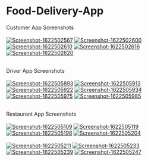 # Food-Delivery-App
Customer App Screenshots<br/><br/>
<a href="https://postimg.cc/xJtDrbPC" target="_blank"><img src="https://i.postimg.cc/xJtDrbPC/Screenshot-1622502567.png" alt="Screenshot-1622502567"/></a>
<a href="https://postimg.cc/hhZWpTjZ" target="_blank"><img src="https://i.postimg.cc/hhZWpTjZ/Screenshot-1622502600.png" alt="Screenshot-1622502600"/></a>
<a href="https://postimg.cc/hfJFwvQD" target="_blank"><img src="https://i.postimg.cc/hfJFwvQD/Screenshot-1622502610.png" alt="Screenshot-1622502610"/></a>
<a href="https://postimg.cc/RJhrvVPT" target="_blank"><img src="https://i.postimg.cc/RJhrvVPT/Screenshot-1622502616.png" alt="Screenshot-1622502616"/></a>
<a href="https://postimg.cc/NLjv6pgr" target="_blank"><img src="https://i.postimg.cc/NLjv6pgr/Screenshot-1622502620.png" alt="Screenshot-1622502620"/></a><br/><br/>

Driver App Screenshots<br/><br/>
<a href="https://postimg.cc/p5f0bNvB" target="_blank"><img src="https://i.postimg.cc/p5f0bNvB/Screenshot-1622505893.png" alt="Screenshot-1622505893"/></a>
<a href="https://postimg.cc/GHR7PpPg" target="_blank"><img src="https://i.postimg.cc/GHR7PpPg/Screenshot-1622505913.png" alt="Screenshot-1622505913"/></a>
<a href="https://postimg.cc/MnP98bCg" target="_blank"><img src="https://i.postimg.cc/MnP98bCg/Screenshot-1622505922.png" alt="Screenshot-1622505922"/></a>
<a href="https://postimg.cc/yJ2nD6YP" target="_blank"><img src="https://i.postimg.cc/yJ2nD6YP/Screenshot-1622505934.png" alt="Screenshot-1622505934"/></a>
<a href="https://postimg.cc/WDdXpqjz" target="_blank"><img src="https://i.postimg.cc/WDdXpqjz/Screenshot-1622505975.png" alt="Screenshot-1622505975"/></a>
<a href="https://postimg.cc/G4hXNS5k" target="_blank"><img src="https://i.postimg.cc/G4hXNS5k/Screenshot-1622505985.png" alt="Screenshot-1622505985"/></a><br/><br/>

Restaurant App Screenshots<br/><br/>
<a href="https://postimg.cc/rRsSjvmm" target="_blank"><img src="https://i.postimg.cc/rRsSjvmm/Screenshot-1622505109.png" alt="Screenshot-1622505109"/></a>
<a href="https://postimg.cc/JtzcRBqL" target="_blank"><img src="https://i.postimg.cc/JtzcRBqL/Screenshot-1622505119.png" alt="Screenshot-1622505119"/></a>
<a href="https://postimg.cc/nsKYh4gH" target="_blank"><img src="https://i.postimg.cc/nsKYh4gH/Screenshot-1622505196.png" alt="Screenshot-1622505196"/></a>
<a href="https://postimg.cc/62Yrd9Bg" target="_blank"><img src="https://i.postimg.cc/62Yrd9Bg/Screenshot-1622505204.png" alt="Screenshot-1622505204"/></a><br/><br/>
<a href="https://postimg.cc/KkZ7kKht" target="_blank"><img src="https://i.postimg.cc/KkZ7kKht/Screenshot-1622505211.png" alt="Screenshot-1622505211"/></a>
<a href="https://postimg.cc/Jsk59VQH" target="_blank"><img src="https://i.postimg.cc/Jsk59VQH/Screenshot-1622505233.png" alt="Screenshot-1622505233"/></a>
<a href="https://postimg.cc/bGf9PC6C" target="_blank"><img src="https://i.postimg.cc/bGf9PC6C/Screenshot-1622505239.png" alt="Screenshot-1622505239"/></a>
<a href="https://postimg.cc/bdV0rNC2" target="_blank"><img src="https://i.postimg.cc/bdV0rNC2/Screenshot-1622505247.png" alt="Screenshot-1622505247"/></a><br/><br/>

